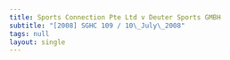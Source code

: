 ```yaml
---
title: Sports Connection Pte Ltd v Deuter Sports GMBH
subtitle: "[2008] SGHC 109 / 10\_July\_2008"
tags: null
layout: single
---
```


